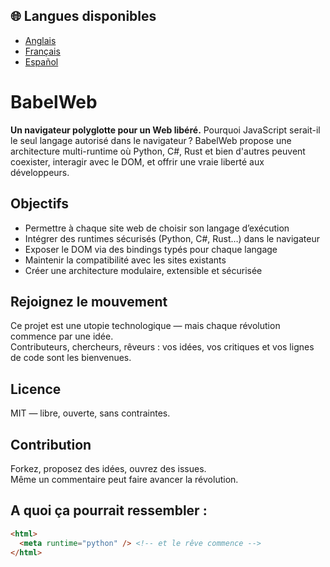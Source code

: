 ## 🌐 Langues disponibles
- [Anglais](../README.md)
- [Français](README-fr.md)
- [Español](README-es.md)

# BabelWeb
**Un navigateur polyglotte pour un Web libéré.**   Pourquoi JavaScript serait-il le seul langage autorisé dans le navigateur ? BabelWeb propose une architecture multi-runtime où Python, C#, Rust et bien d'autres peuvent coexister, interagir avec le DOM, et offrir une vraie liberté aux développeurs.

## Objectifs

- Permettre à chaque site web de choisir son langage d’exécution
- Intégrer des runtimes sécurisés (Python, C#, Rust…) dans le navigateur
- Exposer le DOM via des bindings typés pour chaque langage
- Maintenir la compatibilité avec les sites existants
- Créer une architecture modulaire, extensible et sécurisée

## Rejoignez le mouvement

Ce projet est une utopie technologique — mais chaque révolution commence par une idée.  
Contributeurs, chercheurs, rêveurs : vos idées, vos critiques et vos lignes de code sont les bienvenues.

## Licence

MIT — libre, ouverte, sans contraintes.

## Contribution

Forkez, proposez des idées, ouvrez des issues.  
Même un commentaire peut faire avancer la révolution.

## A quoi ça pourrait ressembler :
```html
<html>
  <meta runtime="python" /> <!-- et le rêve commence -->
</html>
```
